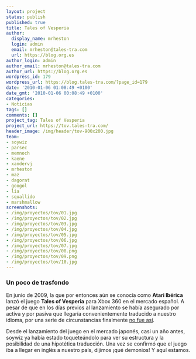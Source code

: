 ```yaml
---
layout: project
status: publish
published: true
title: Tales of Vesperia
author:
  display_name: mrheston
  login: admin
  email: mrheston@tales-tra.com
  url: https://blog.org.es
author_login: admin
author_email: mrheston@tales-tra.com
author_url: https://blog.org.es
wordpress_id: 179
wordpress_url: https://blog.tales-tra.com/?page_id=179
date: '2010-01-06 01:08:49 +0100'
date_gmt: '2010-01-06 00:08:49 +0100'
categories:
- Noticias
tags: []
comments: []
project_tag: Tales of Vesperia
project_url: https://tov.tales-tra.com/
header_image: /img/header/tov-900x200.jpg
team:
- soywiz
- parsec
- memnoch
- kaene
- xandervj
- mrheston
- maz
- dagorat
- googol
- lia
- squallido
- marshmallow
screenshots:
- /img/proyectos/tov/01.jpg
- /img/proyectos/tov/02.jpg
- /img/proyectos/tov/03.jpg
- /img/proyectos/tov/04.jpg
- /img/proyectos/tov/05.jpg
- /img/proyectos/tov/06.jpg
- /img/proyectos/tov/07.jpg
- /img/proyectos/tov/08.png
- /img/proyectos/tov/09.png
- /img/proyectos/tov/10.jpg
---
```


### Un poco de trasfondo

En junio de 2009, la que por entonces aún se conocía como
**Atari Ibérica** lanzó el juego **Tales of Vesperia** para Xbox 360
en el mercado español. A pesar de que en los días previos al lanzamiento
se había asegurado por activa y por pasiva que llegaría convenientemente
traducido a nuestro idioma, por una serie de circunstancias finalmente
[no fue así](https://www.anaitgames.com/tales-of-vesperia-no-saldra-en-castellano/).

Desde el lanzamiento del juego en el mercado japonés, casi un año antes,
soywiz ya había estado toqueteándolo para ver su estructura y la posibilidad
de una hipotética traducción. Una vez se confirmó que el juego iba a llegar
en inglés a nuestro país, dijimos ¡qué demonios! Y aquí estamos.

